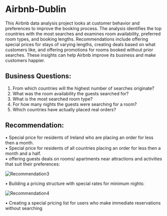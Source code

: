 # Airbnb-Dublin
This Airbnb data analysis project looks at customer behavior and preferences to improve the booking process. The analysis identifies the top countries with the most searches and examines room availability, preferred room types, and booking lengths. Recommendations include offering special prices for stays of varying lengths, creating deals based on what customers like, and offering promotions for rooms booked without prior searches. These insights can help Airbnb improve its business and make customers happier.

## Business Questions:
1.	From which countries will the highest number of searches originate?
2.	What was the room availability the guests searched for?
3.	What is the most searched room type?
4.	For how many nights the guests were searching for a room?
5.	Which countries have actually placed real orders?

## Recommendation: 
•	Special price for residents of Ireland who are placing an order for less then a month.\
•	Special price for residents of all countries placing an order for less then a month and a half.\
•	offering guests deals on rooms/ apartments near attractions and activities that suit their preferences:

![Recommendation3](https://github.com/Maayanbar28/Airbnb-Dublin/assets/135050162/41b598fc-5afd-4af4-a6ba-d8cf55947c19)

•	Building a pricing structure with special rates for minimum nights:

![Recommendation4](https://github.com/Maayanbar28/Airbnb-Dublin/assets/135050162/8d343404-ddc0-4e5c-9378-f1aa5b35f2e4)


•	Creating a special pricing list for users who make immediate reservations without searching
